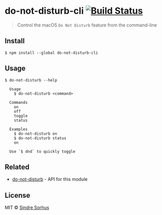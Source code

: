 # do-not-disturb-cli [![Build Status](https://travis-ci.org/sindresorhus/do-not-disturb-cli.svg?branch=master)](https://travis-ci.org/sindresorhus/do-not-disturb-cli)

> Control the macOS `Do Not Disturb` feature from the command-line


## Install

```
$ npm install --global do-not-disturb-cli
```


## Usage

```
$ do-not-disturb --help

  Usage
    $ do-not-disturb <command>

  Commands
    on
    off
    toggle
    status

  Examples
    $ do-not-disturb on
    $ do-not-disturb status
    on

  Use `$ dnd` to quickly toggle
```


## Related

- [do-not-disturb](https://github.com/sindresorhus/do-not-disturb) - API for this module


## License

MIT © [Sindre Sorhus](https://sindresorhus.com)
